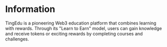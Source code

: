 # Information

TingEdu is a pioneering Web3 education platform that combines learning with rewards. Through its "Learn to Earn" model, users can gain knowledge and receive tokens or exciting rewards by completing courses and challenges.
